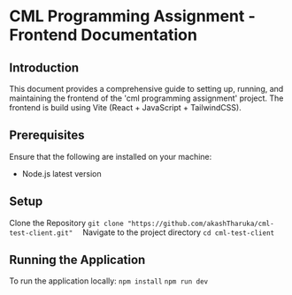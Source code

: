 # CML Programming Assignment - Frontend Documentation

## Introduction
This document provides a comprehensive guide to setting up, running, and maintaining the frontend of the 'cml programming assignment' project. The frontend is build using Vite (React + JavaScript + TailwindCSS).

## Prerequisites
Ensure that the following are installed on your machine:
- Node.js latest version

## Setup
Clone the Repository
```git clone "https://github.com/akashTharuka/cml-test-client.git"  ```
Navigate to the project directory
```cd cml-test-client```

## Running the Application
To run the application locally:
```npm install```
```npm run dev```

